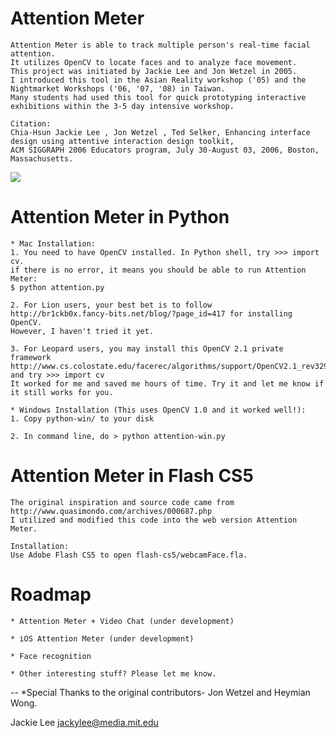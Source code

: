 Attention Meter
===============

	Attention Meter is able to track multiple person's real-time facial attention.
	It utilizes OpenCV to locate faces and to analyze face movement. 
	This project was initiated by Jackie Lee and Jon Wetzel in 2005.
	I introduced this tool in the Asian Reality workshop ('05) and the Nightmarket Workshops ('06, '07, '08) in Taiwan.
	Many students had used this tool for quick prototyping interactive exhibitions within the 3-5 day intensive workshop.
	
	Citation:
	Chia-Hsun Jackie Lee , Jon Wetzel , Ted Selker, Enhancing interface design using attentive interaction design toolkit, 
	ACM SIGGRAPH 2006 Educators program, July 30-August 03, 2006, Boston, Massachusetts. 

[![](https://github.com/jackylee0424/Attention-Meter/raw/master/attention.jpg)](https://github.com/jackylee0424/Attention-Meter/raw/master/attention.jpg)

Attention Meter in Python
===============

	* Mac Installation:
	1. You need to have OpenCV installed. In Python shell, try >>> import cv.
	if there is no error, it means you should be able to run Attention Meter: 
	$ python attention.py
	
	2. For Lion users, your best bet is to follow 
	http://br1ckb0x.fancy-bits.net/blog/?page_id=417 for installing OpenCV. 		
	However, I haven't tried it yet.

	3. For Leopard users, you may install this OpenCV 2.1 private framework 
	http://www.cs.colostate.edu/facerec/algorithms/support/OpenCV2.1_rev3291_MacOS10.6.pkg
	and try >>> import cv 
	It worked for me and saved me hours of time. Try it and let me know if 	it still works for you. 

	* Windows Installation (This uses OpenCV 1.0 and it worked well!):
	1. Copy python-win/ to your disk

	2. In command line, do > python attention-win.py


Attention Meter in Flash CS5
===============
	The original inspiration and source code came from http://www.quasimondo.com/archives/000687.php
	I utilized and modified this code into the web version Attention Meter. 
	
	Installation:
	Use Adobe Flash CS5 to open flash-cs5/webcamFace.fla.

Roadmap
===============
	* Attention Meter + Video Chat (under development)
	
	* iOS Attention Meter (under development)
	
	* Face recognition
	
	* Other interesting stuff? Please let me know.

--
*Special Thanks to the original contributors- Jon Wetzel and Heymian Wong.

Jackie Lee
jackylee@media.mit.edu
